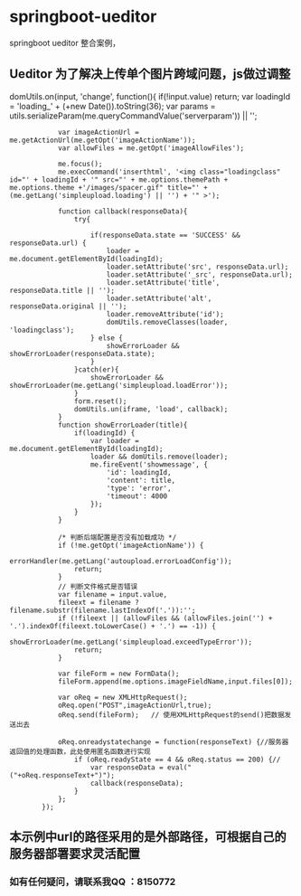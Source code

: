 # springboot-ueditor
springboot ueditor 整合案例，


## Ueditor 为了解决上传单个图片跨域问题，js做过调整

domUtils.on(input, 'change', function(){
                if(!input.value) return;
                var loadingId = 'loading_' + (+new Date()).toString(36);
                var params = utils.serializeParam(me.queryCommandValue('serverparam')) || '';
 
                var imageActionUrl = me.getActionUrl(me.getOpt('imageActionName'));
                var allowFiles = me.getOpt('imageAllowFiles');
 
                me.focus();
                me.execCommand('inserthtml', '<img class="loadingclass" id="' + loadingId + '" src="' + me.options.themePath + me.options.theme +'/images/spacer.gif" title="' + (me.getLang('simpleupload.loading') || '') + '" >');
 
                function callback(responseData){
                    try{
 
                        if(responseData.state == 'SUCCESS' && responseData.url) {
                            loader = me.document.getElementById(loadingId);
                            loader.setAttribute('src', responseData.url);
                            loader.setAttribute('_src', responseData.url);
                            loader.setAttribute('title', responseData.title || '');
                            loader.setAttribute('alt', responseData.original || '');
                            loader.removeAttribute('id');
                            domUtils.removeClasses(loader, 'loadingclass');
                        } else {
                            showErrorLoader && showErrorLoader(responseData.state);
                        }
                    }catch(er){
                        showErrorLoader && showErrorLoader(me.getLang('simpleupload.loadError'));
                    }
                    form.reset();
                    domUtils.un(iframe, 'load', callback);
                }
                function showErrorLoader(title){
                    if(loadingId) {
                        var loader = me.document.getElementById(loadingId);
                        loader && domUtils.remove(loader);
                        me.fireEvent('showmessage', {
                            'id': loadingId,
                            'content': title,
                            'type': 'error',
                            'timeout': 4000
                        });
                    }
                }
 
                /* 判断后端配置是否没有加载成功 */
                if (!me.getOpt('imageActionName')) {
                    errorHandler(me.getLang('autoupload.errorLoadConfig'));
                    return;
                }
                // 判断文件格式是否错误
                var filename = input.value,
                fileext = filename ? filename.substr(filename.lastIndexOf('.')):'';
                if (!fileext || (allowFiles && (allowFiles.join('') + '.').indexOf(fileext.toLowerCase() + '.') == -1)) {
                    showErrorLoader(me.getLang('simpleupload.exceedTypeError'));
                    return;
                }
 
                var fileForm = new FormData();
                fileForm.append(me.options.imageFieldName,input.files[0]);
 
                var oReq = new XMLHttpRequest();
                oReq.open("POST",imageActionUrl,true);
                oReq.send(fileForm);   // 使用XMLHttpRequest的send()把数据发送出去
 
                oReq.onreadystatechange = function(responseText) {//服务器返回值的处理函数，此处使用匿名函数进行实现 
                    if (oReq.readyState == 4 && oReq.status == 200) {// 
                        var responseData = eval("("+oReq.responseText+")");
                        callback(responseData);
                    } 
                }; 
            });

## 本示例中url的路径采用的是外部路径，可根据自己的服务器部署要求灵活配置

### 如有任何疑问，请联系我QQ ：8150772

